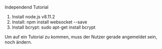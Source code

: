 Independend Tutorial

1. Install node.js v8.11.2
2. Install: npm install websocket --save
3. Install bcrypt: sudo apt-get install bcrypt 


Um auf ein Tutorial zu kommen, muss der Nutzer gerade angemeldet sein, noch ändern.